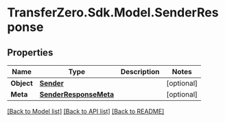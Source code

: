 
# TransferZero.Sdk.Model.SenderResponse

## Properties

Name | Type | Description | Notes
------------ | ------------- | ------------- | -------------
**Object** | [**Sender**](Sender.md) |  | [optional] 
**Meta** | [**SenderResponseMeta**](SenderResponseMeta.md) |  | [optional] 

[[Back to Model list]](../README.md#documentation-for-models)
[[Back to API list]](../README.md#documentation-for-api-endpoints)
[[Back to README]](../README.md)

